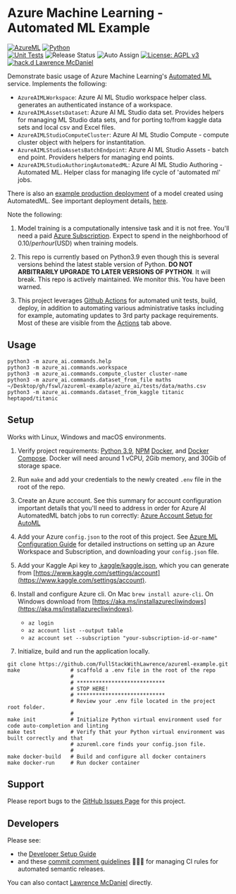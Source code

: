 # Azure Machine Learning - Automated ML Example

[![AzureML](https://a11ybadges.com/badge?logo=microsoft)](https://azure.microsoft.com/en-us/products/machine-learning/)
[![Python](https://a11ybadges.com/badge?logo=python)](https://www.python.org/)<br>
[![Unit Tests](https://github.com/FullStackWithLawrence/azureml-example/actions/workflows/test.yml/badge.svg?branch=main)](https://github.com/FullStackWithLawrence/azureml-example/actions/workflows/test.yml)
![Release Status](https://github.com/FullStackWithLawrence/azureml-example/actions/workflows/release.yml/badge.svg?branch=main)
![Auto Assign](https://github.com/FullStackWithLawrence/azureml-example/actions/workflows/auto-assign.yml/badge.svg)
[![License: AGPL v3](https://img.shields.io/badge/License-AGPL_v3-blue.svg)](https://www.gnu.org/licenses/agpl-3.0)
[![hack.d Lawrence McDaniel](https://img.shields.io/badge/hack.d-Lawrence%20McDaniel-orange.svg)](https://lawrencemcdaniel.com)

Demonstrate basic usage of Azure Machine Learning's [Automated ML](https://azure.microsoft.com/en-us/solutions/automated-machine-learning) service. Implements the following:

- `AzureAIMLWorkspace`: Azure AI ML Studio workspace helper class. generates an authenticated instance of a workspace.
- `AzureAIMLAssetsDataset`: Azure AI ML Studio data set. Provides helpers for managing ML Studio data sets, and for porting to/from kaggle data sets and local csv and Excel files.
- `AzureAIMLStudioComputeCluster`: Azure AI ML Studio Compute - compute cluster object with helpers for instantitation.
- `AzureAIMLStudioAssetsBatchEndpoint`: Azure AI ML Studio Assets - batch end point. Providers helpers for managing end points.
- `AzureAIMLStudioAuthoringAutomatedML`: Azure AI ML Studio Authoring - Automated ML. Helper class for managing life cycle of 'automated ml' jobs.

There is also an [example production deployment](./titanic-survival-app/) of a model created using AutomatedML. See important deployment details, [here](./docs/AZURE_DEPLOYMENT.md).

Note the following:

1. Model training is a computationally intensive task and it is not free. You'll need a paid [Azure Subscription](https://azure.microsoft.com/en-us/pricing/purchase-options/azure-account). Expect to spend in the neighborhood of $0.10/per hour ($USD) when training models.

2. This repo is currently based on Python3.9 even though this is several versions behind the latest stable version of Python. **DO NOT ARBITRARILY UPGRADE TO LATER VERSIONS OF PYTHON**. It will break. This repo is actively maintained. We monitor this. You have been warned.

3. This project leverages [Github Actions](https://github.com/features/actions) for automated unit tests, build, deploy, in addition to automating various administrative tasks including for example, automating updates to 3rd party package requirements. Most of these are visible from the [Actions](https://github.com/FullStackWithLawrence/azureml-example/actions) tab above.

## Usage

```console
python3 -m azure_ai.commands.help
python3 -m azure_ai.commands.workspace
python3 -m azure_ai.commands.compute_cluster cluster-name
python3 -m azure_ai.commands.dataset_from_file maths ~/Desktop/gh/fswl/azureml-example/azure_ai/tests/data/maths.csv
python3 -m azure_ai.commands.dataset_from_kaggle titanic heptapod/titanic
```

## Setup

Works with Linux, Windows and macOS environments.

1. Verify project requirements: [Python 3.9](https://www.python.org/), [NPM](https://www.npmjs.com/) [Docker](https://www.docker.com/products/docker-desktop/), and [Docker Compose](https://docs.docker.com/compose/install/). Docker will need around 1 vCPU, 2Gib memory, and 30Gib of storage space.

2. Run `make` and add your credentials to the newly created `.env` file in the root of the repo.

3. Create an Azure account. See this summary for account configuration important details that you'll need to address in order for Azure AI AutomatedML batch jobs to run correctly: [Azure Account Setup for AutoML](./docs/AZURE_ACCOUNT_SETUP.md)

4. Add your Azure `config.json` to the root of this project. See [Azure ML Configuration Guide](./docs/AZURE_ML_CONFIG.md) for detailed instructions on setting up an Azure Workspace and Subscription, and downloading your `config.json` file.

5. Add your Kaggle Api key to [.kaggle/kaggle.json](./.kaggle/kaggle.json), which you can generate from [https://www.kaggle.com/settings/account](https://www.kaggle.com/settings/account).

6. Install and configure Azure cli. On Mac `brew install azure-cli`. On Windows download from [https://aka.ms/installazurecliwindows](https://aka.ms/installazurecliwindows).

   - `az login`
   - `az account list --output table`
   - `az account set --subscription "your-subscription-id-or-name"`

7. Initialize, build and run the application locally.

```console
git clone https://github.com/FullStackWithLawrence/azureml-example.git
make                # scaffold a .env file in the root of the repo
                    #
                    # ****************************
                    # STOP HERE!
                    # ****************************
                    # Review your .env file located in the project root folder.
                    #
make init           # Initialize Python virtual environment used for code auto-completion and linting
make test           # Verify that your Python virtual environment was built correctly and that
                    # azureml.core finds your config.json file.
                    #
make docker-build   # Build and configure all docker containers
make docker-run     # Run docker container
```

## Support

Please report bugs to the [GitHub Issues Page](https://github.com/FullStackWithLawrence/azureml-example/issues) for this project.

## Developers

Please see:

- the [Developer Setup Guide](./docs/CONTRIBUTING.md)
- and these [commit comment guidelines](./docs/SEMANTIC_VERSIONING.md) 😬😬😬 for managing CI rules for automated semantic releases.

You can also contact [Lawrence McDaniel](https://lawrencemcdaniel.com/contact) directly.
